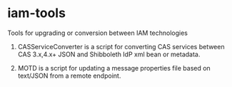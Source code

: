 # iam-tools
Tools for upgrading or conversion between IAM technologies

1. CASServiceConverter is a script for converting CAS services between CAS 3.x,4.x+ JSON and Shibboleth IdP xml bean or metadata.

1. MOTD is a script for updating a message properties file based on text/JSON from a remote endpoint.
